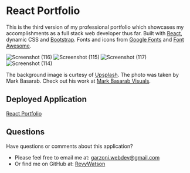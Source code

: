 # React Portfolio
This is the third version of my professional portfolio which showcases my accomplishments as a full stack web developer thus far. Built with [React](https://reactjs.org/), dynamic CSS and [Bootstrap](https://getbootstrap.com/). Fonts and icons from [Google Fonts](https://fonts.google.com/) and [Font Awesome](https://fontawesome.com/).

![Screenshot (116)](https://user-images.githubusercontent.com/76264693/122628953-62b31d00-d087-11eb-9e3a-73cae4593b14.png)
![Screenshot (115)](https://user-images.githubusercontent.com/76264693/122628955-647ce080-d087-11eb-9703-9dca42a8935b.png)
![Screenshot (117)](https://user-images.githubusercontent.com/76264693/122628956-68106780-d087-11eb-9dfe-7645500aa2e4.png)
![Screenshot (114)](https://user-images.githubusercontent.com/76264693/122628958-6cd51b80-d087-11eb-85b0-766877264578.png)

The background image is curtesy of [Upsplash](https://unsplash.com/). The photo was taken by Mark Basarab. Check out his work at [Mark Basarab Visuals](https://www.markbasarab.com/).

## Deployed Application
[React Portfolio](https://revywatson.github.io/third-portfolio/)

## Questions
Have questions or comments about this application?

- Please feel free to email me at: garzoni.webdev@gmail.com
- Or find me on GitHub at: [RevyWatson](https://github.com/RevyWatson)
